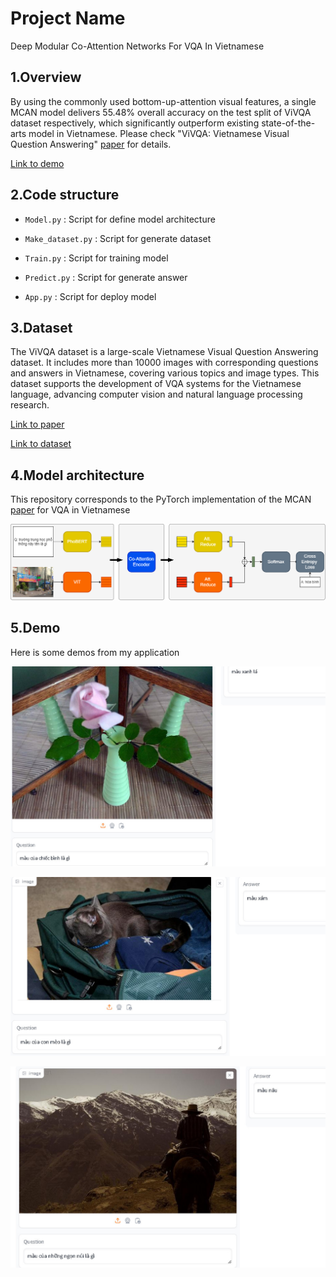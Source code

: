 # Project Name
Deep Modular Co-Attention Networks For VQA In Vietnamese

## 1.Overview
By using the commonly used bottom-up-attention visual features, a single MCAN model delivers 55.48% overall accuracy on the test split of ViVQA dataset respectively, which significantly outperform existing state-of-the-arts model in Vietnamese. Please check "ViVQA: Vietnamese Visual Question Answering" [paper](https://aclanthology.org/2021.paclic-1.72/) for details.

[Link to demo](https://huggingface.co/spaces/windy2612/ViVQA)

## 2.Code structure
- `Model.py` : Script for define model architecture

- `Make_dataset.py` : Script for generate dataset

- `Train.py` : Script for training model

- `Predict.py` : Script for generate answer

- `App.py` : Script for deploy model

## 3.Dataset

The ViVQA dataset is a large-scale Vietnamese Visual Question Answering dataset. It includes more than 10000 images with corresponding questions and answers in Vietnamese, covering various topics and image types. This dataset supports the development of VQA systems for the Vietnamese language, advancing computer vision and natural language processing research.

[Link to paper](https://aclanthology.org/2021.paclic-1.72.pdf)

[Link to dataset](https://www.kaggle.com/datasets/nguyenphongocd/vivqa-windy/data)

## 4.Model architecture

This repository corresponds to the PyTorch implementation of the MCAN [paper](https://openaccess.thecvf.com/content_CVPR_2019/papers/Yu_Deep_Modular_Co-Attention_Networks_for_Visual_Question_Answering_CVPR_2019_paper.pdf) for VQA in Vietnamese

![Model architecture](Stuff/mcan.png)

## 5.Demo
Here is some demos from my application

![First](Stuff/Demo1.jpg)

![Second](Stuff/Demo2.jpg)

![Third](Stuff/Demo3.jpg)





